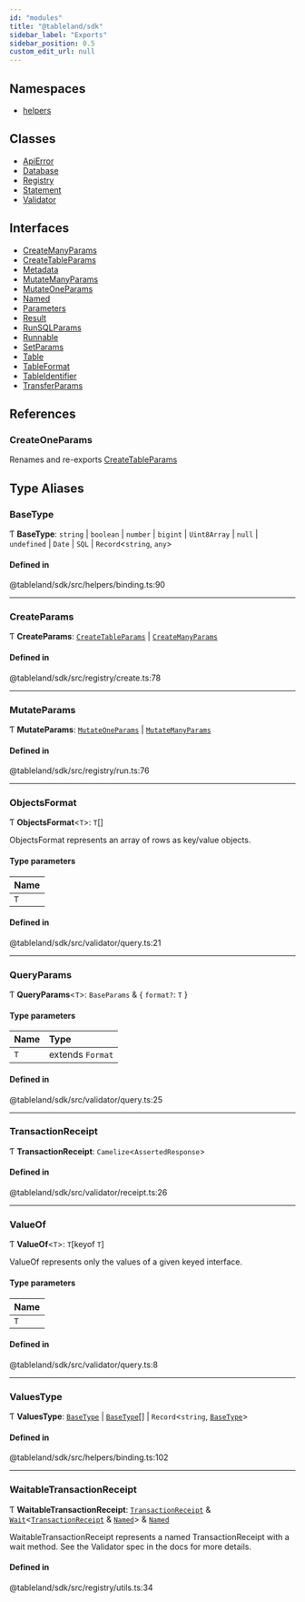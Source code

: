 ```yaml
---
id: "modules"
title: "@tableland/sdk"
sidebar_label: "Exports"
sidebar_position: 0.5
custom_edit_url: null
---
```


## Namespaces

- [helpers](namespaces/helpers.md)

## Classes

- [ApiError](classes/ApiError.md)
- [Database](classes/Database.md)
- [Registry](classes/Registry.md)
- [Statement](classes/Statement.md)
- [Validator](classes/Validator.md)

## Interfaces

- [CreateManyParams](interfaces/CreateManyParams.md)
- [CreateTableParams](interfaces/CreateTableParams.md)
- [Metadata](interfaces/Metadata.md)
- [MutateManyParams](interfaces/MutateManyParams.md)
- [MutateOneParams](interfaces/MutateOneParams.md)
- [Named](interfaces/Named.md)
- [Parameters](interfaces/Parameters.md)
- [Result](interfaces/Result.md)
- [RunSQLParams](interfaces/RunSQLParams.md)
- [Runnable](interfaces/Runnable.md)
- [SetParams](interfaces/SetParams.md)
- [Table](interfaces/Table.md)
- [TableFormat](interfaces/TableFormat.md)
- [TableIdentifier](interfaces/TableIdentifier.md)
- [TransferParams](interfaces/TransferParams.md)

## References

### CreateOneParams

Renames and re-exports [CreateTableParams](interfaces/CreateTableParams.md)

## Type Aliases

### BaseType

Ƭ **BaseType**: `string` \| `boolean` \| `number` \| `bigint` \| `Uint8Array` \| ``null`` \| `undefined` \| `Date` \| `SQL` \| `Record`<`string`, `any`\>

#### Defined in

@tableland/sdk/src/helpers/binding.ts:90

___

### CreateParams

Ƭ **CreateParams**: [`CreateTableParams`](interfaces/CreateTableParams.md) \| [`CreateManyParams`](interfaces/CreateManyParams.md)

#### Defined in

@tableland/sdk/src/registry/create.ts:78

___

### MutateParams

Ƭ **MutateParams**: [`MutateOneParams`](interfaces/MutateOneParams.md) \| [`MutateManyParams`](interfaces/MutateManyParams.md)

#### Defined in

@tableland/sdk/src/registry/run.ts:76

___

### ObjectsFormat

Ƭ **ObjectsFormat**<`T`\>: `T`[]

ObjectsFormat represents an array of rows as key/value objects.

#### Type parameters

| Name |
| :------ |
| `T` |

#### Defined in

@tableland/sdk/src/validator/query.ts:21

___

### QueryParams

Ƭ **QueryParams**<`T`\>: `BaseParams` & { `format?`: `T`  }

#### Type parameters

| Name | Type |
| :------ | :------ |
| `T` | extends `Format` |

#### Defined in

@tableland/sdk/src/validator/query.ts:25

___

### TransactionReceipt

Ƭ **TransactionReceipt**: `Camelize`<`AssertedResponse`\>

#### Defined in

@tableland/sdk/src/validator/receipt.ts:26

___

### ValueOf

Ƭ **ValueOf**<`T`\>: `T`[keyof `T`]

ValueOf represents only the values of a given keyed interface.

#### Type parameters

| Name |
| :------ |
| `T` |

#### Defined in

@tableland/sdk/src/validator/query.ts:8

___

### ValuesType

Ƭ **ValuesType**: [`BaseType`](modules.md#basetype) \| [`BaseType`](modules.md#basetype)[] \| `Record`<`string`, [`BaseType`](modules.md#basetype)\>

#### Defined in

@tableland/sdk/src/helpers/binding.ts:102

___

### WaitableTransactionReceipt

Ƭ **WaitableTransactionReceipt**: [`TransactionReceipt`](modules.md#transactionreceipt) & [`Wait`](interfaces/helpers.Wait.md)<[`TransactionReceipt`](modules.md#transactionreceipt) & [`Named`](interfaces/Named.md)\> & [`Named`](interfaces/Named.md)

WaitableTransactionReceipt represents a named TransactionReceipt with a wait method.
See the Validator spec in the docs for more details.

#### Defined in

@tableland/sdk/src/registry/utils.ts:34
